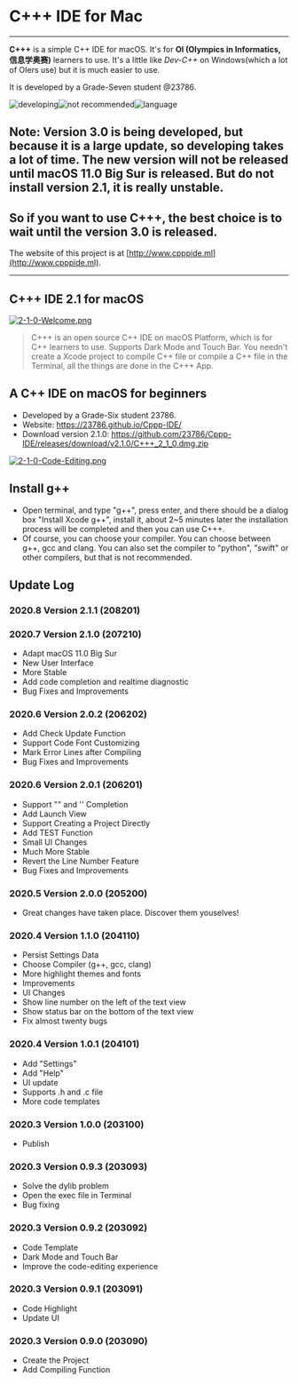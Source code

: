 # C+++ IDE for Mac

----

**C+++** is a simple C++ IDE for macOS. It's for **OI (Olympics in Informatics, 信息学奥赛)** learners to use. It's a little like _Dev-C++_ on Windows(which a lot of OIers use) but it is much easier to use.

It is developed by a Grade-Seven student @23786.

![developing](https://img.shields.io/badge/C%2B%2B%2B%203.0-Developing-brightgreen.svg)![not recommended](https://img.shields.io/badge/C%2B%2B%2B%202.1.0-Not%20Recommended-orangered.svg)![language](https://img.shields.io/badge/Language-English-blue.svg)


## Note: Version 3.0 is being developed, but because it is a large update, so developing takes a lot of time. The new version will not be released until **macOS 11.0 Big Sur** is released. But **do not install version 2.1**, it is really unstable.

## So if you want to use C+++, the best choice is to **wait** until the version 3.0 is released.

The website of this project is at [http://www.cpppide.ml](http://www.cpppide.ml).

----

##  C+++ IDE 2.1 for macOS

[![2-1-0-Welcome.png](https://i.postimg.cc/t44BQKT8/2-1-0-Welcome.png)](https://postimg.cc/w7nXDbDk)

> C+++ is an open source C++ IDE on macOS Platform, which is for C++ learners to use. Supports Dark Mode and Touch Bar. You needn't create a Xcode project to compile C++ file or compile a C++ file in the Terminal, all the things are done in the C+++ App.

## A C++ IDE on macOS for beginners
- Developed by a Grade-Six student 23786.
- Website: https://23786.github.io/Cppp-IDE/
- Download version 2.1.0: https://github.com/23786/Cppp-IDE/releases/download/v2.1.0/C+++_2_1_0.dmg.zip

[![2-1-0-Code-Editing.png](https://i.postimg.cc/zfVjcTBh/2-1-0-Code-Editing.png)](https://postimg.cc/SXbCX2cQ)

## Install g++
- Open terminal, and type "g++", press enter, and there should be a dialog box "Install Xcode g++", install it, about 2~5 minutes later the installation process will be completed and then you can use C+++.
- Of course, you can choose your compiler. You can choose between g++, gcc and clang. You can also set the compiler to "python", "swift" or other compilers, but that is not recommended.

## Update Log
### 2020.8 Version 2.1.1 (208201)

### 2020.7 Version 2.1.0 (207210)
- Adapt macOS 11.0 Big Sur
- New User Interface
- More Stable
- Add code completion and realtime diagnostic
- Bug Fixes and Improvements

### 2020.6 Version 2.0.2 (206202)
- Add Check Update Function
- Support Code Font Customizing
- Mark Error Lines after Compiling
- Bug Fixes and Improvements

### 2020.6 Version 2.0.1 (206201)
- Support "" and '' Completion
- Add Launch View
- Support Creating a Project Directly
- Add TEST Function
- Small UI Changes
- Much More Stable
- Revert the Line Number Feature
- Bug Fixes and Improvements

### 2020.5 Version 2.0.0 (205200)
- Great changes have taken place. Discover them youselves!

### 2020.4 Version 1.1.0 (204110)
- Persist Settings Data
- Choose Compiler (g++, gcc, clang)
- More highlight themes and fonts
- Improvements
- UI Changes
- Show line number on the left of the text view
- Show status bar on the bottom of the text view
- Fix almost twenty bugs

### 2020.4 Version 1.0.1 (204101)
- Add "Settings"
- Add "Help"
- UI update
- Supports .h and .c file
- More code templates

### 2020.3 Version 1.0.0 (203100)
- Publish

### 2020.3 Version 0.9.3 (203093)
- Solve the dylib problem
- Open the exec file in Terminal
- Bug fixing

### 2020.3 Version 0.9.2 (203092)
- Code Template
- Dark Mode and Touch Bar
- Improve the code-editing experience

### 2020.3 Version 0.9.1 (203091)
- Code Highlight
- Update UI

### 2020.3 Version 0.9.0 (203090)
- Create the Project
- Add Compiling Function
